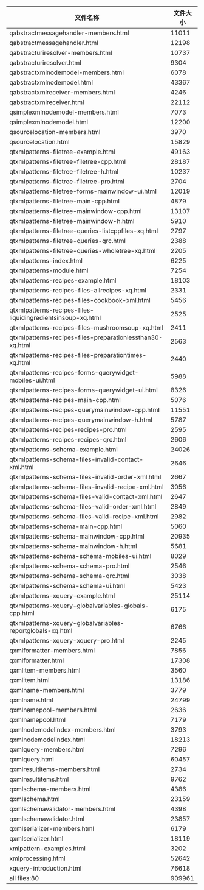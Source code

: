 文件名称 | 文件大小
---|---
qabstractmessagehandler-members.html|11011
qabstractmessagehandler.html|12198
qabstracturiresolver-members.html|10737
qabstracturiresolver.html|9304
qabstractxmlnodemodel-members.html|6078
qabstractxmlnodemodel.html|43367
qabstractxmlreceiver-members.html|4246
qabstractxmlreceiver.html|22112
qsimplexmlnodemodel-members.html|7073
qsimplexmlnodemodel.html|12200
qsourcelocation-members.html|3970
qsourcelocation.html|15829
qtxmlpatterns-filetree-example.html|49163
qtxmlpatterns-filetree-filetree-cpp.html|28187
qtxmlpatterns-filetree-filetree-h.html|10237
qtxmlpatterns-filetree-filetree-pro.html|2704
qtxmlpatterns-filetree-forms-mainwindow-ui.html|12019
qtxmlpatterns-filetree-main-cpp.html|4879
qtxmlpatterns-filetree-mainwindow-cpp.html|13107
qtxmlpatterns-filetree-mainwindow-h.html|5910
qtxmlpatterns-filetree-queries-listcppfiles-xq.html|2797
qtxmlpatterns-filetree-queries-qrc.html|2388
qtxmlpatterns-filetree-queries-wholetree-xq.html|2205
qtxmlpatterns-index.html|6225
qtxmlpatterns-module.html|7254
qtxmlpatterns-recipes-example.html|18103
qtxmlpatterns-recipes-files-allrecipes-xq.html|2331
qtxmlpatterns-recipes-files-cookbook-xml.html|5456
qtxmlpatterns-recipes-files-liquidingredientsinsoup-xq.html|2525
qtxmlpatterns-recipes-files-mushroomsoup-xq.html|2411
qtxmlpatterns-recipes-files-preparationlessthan30-xq.html|2563
qtxmlpatterns-recipes-files-preparationtimes-xq.html|2440
qtxmlpatterns-recipes-forms-querywidget-mobiles-ui.html|5988
qtxmlpatterns-recipes-forms-querywidget-ui.html|8326
qtxmlpatterns-recipes-main-cpp.html|5076
qtxmlpatterns-recipes-querymainwindow-cpp.html|11551
qtxmlpatterns-recipes-querymainwindow-h.html|5787
qtxmlpatterns-recipes-recipes-pro.html|2595
qtxmlpatterns-recipes-recipes-qrc.html|2606
qtxmlpatterns-schema-example.html|24026
qtxmlpatterns-schema-files-invalid-contact-xml.html|2646
qtxmlpatterns-schema-files-invalid-order-xml.html|2667
qtxmlpatterns-schema-files-invalid-recipe-xml.html|3056
qtxmlpatterns-schema-files-valid-contact-xml.html|2647
qtxmlpatterns-schema-files-valid-order-xml.html|2849
qtxmlpatterns-schema-files-valid-recipe-xml.html|2982
qtxmlpatterns-schema-main-cpp.html|5060
qtxmlpatterns-schema-mainwindow-cpp.html|20935
qtxmlpatterns-schema-mainwindow-h.html|5681
qtxmlpatterns-schema-schema-mobiles-ui.html|8029
qtxmlpatterns-schema-schema-pro.html|2546
qtxmlpatterns-schema-schema-qrc.html|3038
qtxmlpatterns-schema-schema-ui.html|5423
qtxmlpatterns-xquery-example.html|25114
qtxmlpatterns-xquery-globalvariables-globals-cpp.html|6175
qtxmlpatterns-xquery-globalvariables-reportglobals-xq.html|6766
qtxmlpatterns-xquery-xquery-pro.html|2245
qxmlformatter-members.html|7856
qxmlformatter.html|17308
qxmlitem-members.html|3560
qxmlitem.html|13186
qxmlname-members.html|3779
qxmlname.html|24799
qxmlnamepool-members.html|2636
qxmlnamepool.html|7179
qxmlnodemodelindex-members.html|3793
qxmlnodemodelindex.html|18213
qxmlquery-members.html|7296
qxmlquery.html|60457
qxmlresultitems-members.html|2734
qxmlresultitems.html|9762
qxmlschema-members.html|4386
qxmlschema.html|23159
qxmlschemavalidator-members.html|4398
qxmlschemavalidator.html|23857
qxmlserializer-members.html|6179
qxmlserializer.html|18119
xmlpattern-examples.html|3202
xmlprocessing.html|52642
xquery-introduction.html|76618
all files:80|909961

